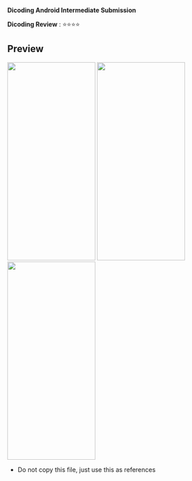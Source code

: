 **Dicoding Android Intermediate Submission**

**Dicoding Review** : 
⭐⭐⭐⭐

## Preview

<img src="https://github.com/user-attachments/assets/6d2557e3-cd21-4fc3-bf87-a06446f65883" width="200" height="450">
<img src="https://github.com/user-attachments/assets/f76bd542-8378-4df9-992b-9a337e5db10d" width="200" height="450">
<img src="https://github.com/user-attachments/assets/9567cefb-579d-460f-bb29-65ecede91ad5" width="200" height="450">



* Do not copy this file, just use this as references
